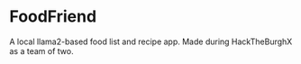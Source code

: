 # FoodFriend
A local llama2-based food list and recipe app. Made during HackTheBurghX as a team of two.
